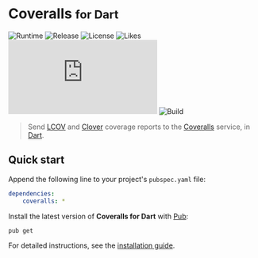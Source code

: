 # Coveralls <small>for Dart</small>
![Runtime](https://badgen.net/pub/sdk-version/coveralls) ![Release](https://badgen.net/pub/v/coveralls) ![License](https://badgen.net/pub/license/coveralls) ![Likes](https://badgen.net/pub/likes/coveralls) ![Coverage](https://badgen.net/coveralls/c/github/cedx/coveralls.dart) ![Build](https://badgen.net/github/checks/cedx/coveralls.dart/main)

> Send [LCOV](http://ltp.sourceforge.net/coverage/lcov.php) and [Clover](https://www.atlassian.com/software/clover) coverage reports
> to the [Coveralls](https://coveralls.io) service, in [Dart](https://dart.dev).

## Quick start
Append the following line to your project's `pubspec.yaml` file:

```yaml
dependencies:
	coveralls: *
```

Install the latest version of **Coveralls for Dart** with [Pub](https://dart.dev/tools/pub):

```shell
pub get
```

For detailed instructions, see the [installation guide](installation.md).
